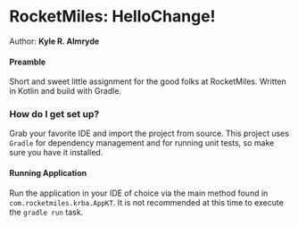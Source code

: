 # RocketMiles: HelloChange!
Author: **Kyle R. Almryde**

#### Preamble

Short and sweet little assignment for the good folks at RocketMiles. Written in Kotlin and build with Gradle.

### How do I get set up?
Grab your favorite IDE and import the project from source. This project uses ``Gradle`` for dependency 
management and for running unit tests, so make sure you have it installed. 

#### Running Application
Run the application in your IDE of choice via the main method found in 
``com.rocketmiles.krba.AppKT``. It is not recommended at this time to execute the ``gradle run`` task.  

